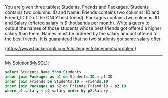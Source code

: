 You are given three tables: Students, Friends and Packages. Students contains two columns: ID and Name. Friends contains two columns: ID and Friend_ID (ID of the ONLY best friend). Packages contains two columns: ID and Salary (offered salary in $ thousands per month).
Write a query to output the names of those students whose best friends got offered a higher salary than them. Names must be ordered by the salary amount offered to the best friends. It is guaranteed that no two students got same salary offer.

(https://www.hackerrank.com/challenges/placements/problem)

---

My Solution(MySQL):


```sql
select Students.Name from Students
inner join Packages as p1 on Students.ID = p1.ID
inner join Friends on Students.ID = Friends.ID
inner join Packages as p2 on Friends.Friend_ID = p2.ID
where p1.salary < p2.salary order by p2.Salary
```